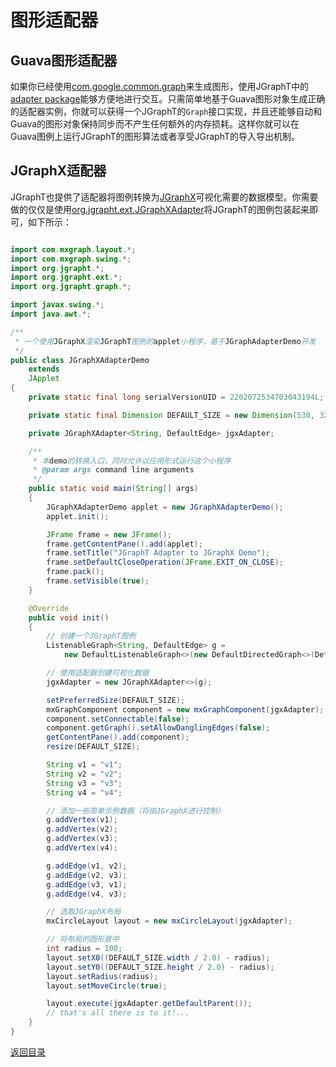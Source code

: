 # 图形适配器  
## Guava图形适配器  
如果你已经使用[com.google.common.graph](https://google.github.io/guava/releases/snapshot/api/docs/com/google/common/graph/package-summary.html)来生成图形，使用JGraphT中的[adapter package](https://jgrapht.org/javadoc/org/jgrapht/graph/guava/package-summary.html)能够方便地进行交互。只需简单地基于Guava图形对象生成正确的适配器实例，你就可以获得一个JGraphT的`Graph`接口实现，并且还能够自动和Guava的图形对象保持同步而不产生任何额外的内存损耗。这样你就可以在Guava图例上运行JGraphT的图形算法或者享受JGraphT的导入导出机制。  
## JGraphX适配器  
JGraphT也提供了适配器将图例转换为[JGraphX](https://jgraph.github.io/mxgraph/docs/manual_javavis.html)可视化需要的数据模型。你需要做的仅仅是使用[org.jgrapht.ext.JGraphXAdapter](https://jgrapht.org/javadoc/org/jgrapht/ext/JGraphXAdapter.html)将JGraphT的图例包装起来即可，如下所示：  
``` java

import com.mxgraph.layout.*;
import com.mxgraph.swing.*;
import org.jgrapht.*;
import org.jgrapht.ext.*;
import org.jgrapht.graph.*;

import javax.swing.*;
import java.awt.*;

/**
 * 一个使用JGraphX渲染JGraphT图例的applet小程序，基于JGraphAdapterDemo开发
 */
public class JGraphXAdapterDemo
    extends
    JApplet
{
    private static final long serialVersionUID = 2202072534703043194L;

    private static final Dimension DEFAULT_SIZE = new Dimension(530, 320);

    private JGraphXAdapter<String, DefaultEdge> jgxAdapter;

    /**
     * 本demo的转换入口，同时允许以应用形式运行这个小程序
     * @param args command line arguments
     */
    public static void main(String[] args)
    {
        JGraphXAdapterDemo applet = new JGraphXAdapterDemo();
        applet.init();

        JFrame frame = new JFrame();
        frame.getContentPane().add(applet);
        frame.setTitle("JGraphT Adapter to JGraphX Demo");
        frame.setDefaultCloseOperation(JFrame.EXIT_ON_CLOSE);
        frame.pack();
        frame.setVisible(true);
    }

    @Override
    public void init()
    {
        // 创建一个JGraphT图例
        ListenableGraph<String, DefaultEdge> g =
            new DefaultListenableGraph<>(new DefaultDirectedGraph<>(DefaultEdge.class));

        // 使用适配器创建可视化数据
        jgxAdapter = new JGraphXAdapter<>(g);

        setPreferredSize(DEFAULT_SIZE);
        mxGraphComponent component = new mxGraphComponent(jgxAdapter);
        component.setConnectable(false);
        component.getGraph().setAllowDanglingEdges(false);
        getContentPane().add(component);
        resize(DEFAULT_SIZE);

        String v1 = "v1";
        String v2 = "v2";
        String v3 = "v3";
        String v4 = "v4";

        // 添加一些简单示例数据（将由JGraphX进行控制）
        g.addVertex(v1);
        g.addVertex(v2);
        g.addVertex(v3);
        g.addVertex(v4);

        g.addEdge(v1, v2);
        g.addEdge(v2, v3);
        g.addEdge(v3, v1);
        g.addEdge(v4, v3);

        // 选取JGraphX布局
        mxCircleLayout layout = new mxCircleLayout(jgxAdapter);

        // 将布局的圆形居中
        int radius = 100;
        layout.setX0((DEFAULT_SIZE.width / 2.0) - radius);
        layout.setY0((DEFAULT_SIZE.height / 2.0) - radius);
        layout.setRadius(radius);
        layout.setMoveCircle(true);

        layout.execute(jgxAdapter.getDefaultParent());
        // that's all there is to it!...
    }
}
```  
[返回目录](https://github.com/roysong/reseachTec/tree/master/graph/jGraphT/apply/dev#jgrapht%E5%BC%80%E5%8F%91%E6%8C%87%E5%8D%97%E6%80%BB%E7%BA%B2)
